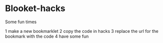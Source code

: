 # Blooket-hacks
Some fun times




1 make a new bookmarklet
2 copy the code in hacks
3 replace the url for the bookmark with the code
4 have some fun
